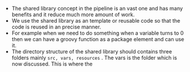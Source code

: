 - The shared library concept in the pipeline is an vast one and has many benefits and it reduce much more amount of work.
- We use the shared library as an template or reusable code so that the code is reused in an precise manner.
- For example when we need to do something when a variable turns to 0 then we can have a groovy function as a package element and can use it.
- The directory structure of the shared library should contains three folders mainly `src, vars, resources` . The vars is the folder which is now discussed. This is where the 